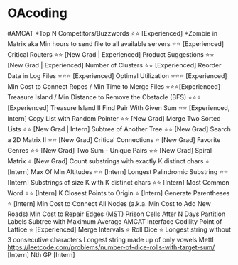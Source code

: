 # OAcoding


#AMCAT
*Top N Competitors/Buzzwords ⭐⭐ [Experienced]
*Zombie in Matrix aka Min hours to send file to all available servers ⭐⭐ [Experienced]
Critical Routers ⭐⭐ [New Grad | Experienced]
Product Suggestions ⭐⭐ [New Grad | Experienced]
Number of Clusters ⭐⭐ [Experienced]
Reorder Data in Log Files ⭐⭐⭐ [Experienced]
Optimal Utilization ⭐⭐⭐ [Experienced]
Min Cost to Connect Ropes / Min Time to Merge Files ⭐⭐⭐[Experienced]
Treasure Island / Min Distance to Remove the Obstacle (BFS) ⭐⭐⭐ [Experienced]
Treasure Island II
Find Pair With Given Sum ⭐⭐ [Experienced, Intern]
Copy List with Random Pointer ⭐⭐ [New Grad]
Merge Two Sorted Lists ⭐⭐ [New Grad | Intern]
Subtree of Another Tree ⭐⭐ [New Grad]
Search a 2D Matrix II ⭐⭐ [New Grad]
Critical Connections ⭐ [New Grad]
Favorite Genres ⭐⭐ [New Grad]
Two Sum - Unique Pairs ⭐⭐ [New Grad]
Spiral Matrix ⭐ [New Grad]
Count substrings with exactly K distinct chars ⭐ [Intern]
Max Of Min Altitudes ⭐⭐ [Intern]
Longest Palindromic Substring ⭐⭐ [Intern]
Substrings of size K with K distinct chars ⭐⭐ [Intern]
Most Common Word ⭐⭐ [Intern]
K Closest Points to Origin ⭐ [Intern]
Generate Parentheses ⭐ [Intern]
Min Cost to Connect All Nodes (a.k.a. Min Cost to Add New Roads)
Min Cost to Repair Edges (MST)
Prison Cells After N Days
Partition Labels
Subtree with Maximum Average
AMCAT Interface
Codility
Point of Lattice ⭐ [Experienced]
Merge Intervals ⭐
Roll Dice ⭐
Longest string without 3 consecutive characters
Longest string made up of only vowels
Mettl
https://leetcode.com/problems/number-of-dice-rolls-with-target-sum/ [Intern]
Nth GP [Intern]
